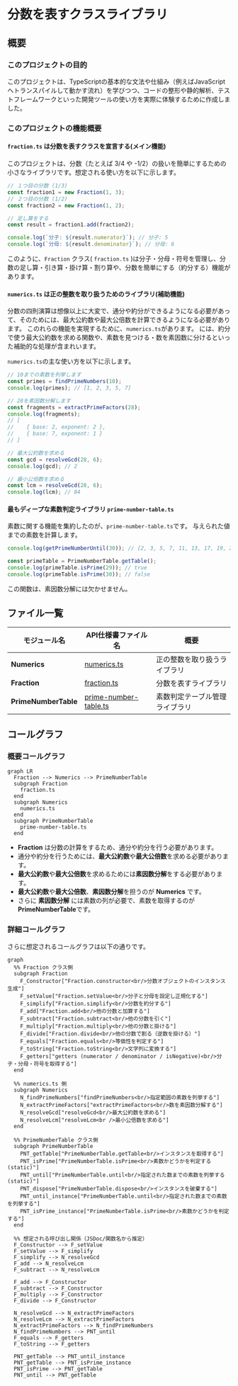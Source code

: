 # 分数を表すクラスライブラリ

## 概要

### このプロジェクトの目的

このプロジェクトは、TypeScriptの基本的な文法や仕組み（例えばJavaScriptへトランスパイルして動かす流れ）を学びつつ、コードの整形や静的解析、テストフレームワークといった開発ツールの使い方を実際に体験するために作成しました。

### このプロジェクトの機能概要

#### `fraction.ts` は分数を表すクラスを宣言する(メイン機能)

このプロジェクトは、分数（たとえば 3/4 や -1/2）の扱いを簡単にするための小さなライブラリです。想定される使い方を以下に示します。

```ts
// １つ目の分数 (1/3)
const fraction1 = new Fraction(1, 3);
// ２つ目の分数 (1/2)
const fraction2 = new Fraction(1, 2);

// 足し算をする
const result = fraction1.add(fraction2);

console.log(`分子: ${result.numerator}`); // 分子: 5
console.log(`分母: ${result.denominator}`); // 分母: 6
```

このように、`Fraction` クラス( `fraction.ts` )は分子・分母・符号を管理し、分数の足し算・引き算・掛け算・割り算や、分数を簡単にする（約分する）機能があります。

#### `numerics.ts` は正の整数を取り扱うためのライブラリ(補助機能)

分数の四則演算は想像以上に大変で、通分や約分ができるようになる必要があって、そのためには、最大公約数や最大公倍数を計算できるようになる必要があります。
このれらの機能を実現するために、`numerics.ts`があります。 には、約分で使う最大公約数を求める関数や、素数を見つける・数を素因数に分けるといった補助的な処理が含まれいます。

`numerics.ts`の主な使い方を以下に示します。

```ts
// 10までの素数を列挙します
const primes = findPrimeNumbers(10);
console.log(primes); // [1, 2, 3, 5, 7]

// 28を素因数分解します
const fragments = extractPrimeFactors(28);
console.log(fragments);
// [
//    { base: 2, exponent: 2 },
//    { base: 7, exponent: 1 }
// ]

// 最大公約数を求める
const gcd = resolveGcd(28, 6);
console.log(gcd); // 2

// 最小公倍数を求める
const lcm = resolveGcd(28, 6);
console.log(lcm); // 84
```

#### 最もディープな素数判定ライブラリ `prime-number-table.ts`

素数に関する機能を集約したのが、`prime-number-table.ts`です。
与えられた値までの素数を計算します。

```ts
console.log(getPrimeNumberUntil(30)); // [2, 3, 5, 7, 11, 13, 17, 19, 23, 29]

const primeTable = PrimeNumberTable.getTable();
console.log(primeTable.isPrime(29)); // true
console.log(primeTable.isPrime(30)); // false
```

この関数は、素因数分解には欠かせません。

## ファイル一覧

| モジュール名         | API仕様書ファイル名                              | 概要                           |
| -------------------- | ------------------------------------------------ | ------------------------------ |
| **Numerics**         | [numerics.ts](./numerics.md)                     | 正の整数を取り扱うライブラリ   |
| **Fraction**         | [fraction.ts](./fraction.md)                     | 分数を表すライブラリ           |
| **PrimeNumberTable** | [prime-number-table.ts](./prime-number-table.md) | 素数判定テーブル管理ライブラリ |

## コールグラフ

### 概要コールグラフ

```mermaid
graph LR
  Fraction --> Numerics --> PrimeNumberTable
  subgraph Fraction
    fraction.ts
  end
  subgraph Numerics
    numerics.ts
  end
  subgraph PrimeNumberTable
    prime-number-table.ts
  end
```

- **Fraction** は分数の計算をするため、通分や約分を行う必要があります。
- 通分や約分を行うためには、**最大公約数**や**最大公倍数**を求める必要があります。
- **最大公約数**や**最大公倍数**を求めるためには**素因数分解**をする必要があります。
- **最大公約数**や**最大公倍数**、**素因数分解**を担うのが **Numerics** です。
- さらに **素因数分解** には素数の列が必要で、素数を取得するのが **PrimeNumberTable**です。

### 詳細コールグラフ

さらに想定されるコールグラフは以下の通りです。

```mermaid
graph
  %% Fraction クラス側
  subgraph Fraction
    F_Constructor["Fraction.constructor<br/>分数オブジェクトのインスタンス生成"]
    F_setValue["Fraction.setValue<br/>分子と分母を設定し正規化する"]
    F_simplify["Fraction.simplify<br/>分数を約分する"]
    F_add["Fraction.add<br/>他の分数と加算する"]
    F_subtract["Fraction.subtract<br/>他の分数を引く"]
    F_multiply["Fraction.multiply<br/>他の分数と掛ける"]
    F_divide["Fraction.divide<br/>他の分数で割る（逆数を掛ける）"]
    F_equals["Fraction.equals<br/>等価性を判定する"]
    F_toString["Fraction.toString<br/>文字列に変換する"]
    F_getters["getters (numerator / denominator / isNegative)<br/>分子・分母・符号を取得する"]
  end

  %% numerics.ts 側
  subgraph Numerics
    N_findPrimeNumbers["findPrimeNumbers<br/>指定範囲の素数を列挙する"]
    N_extractPrimeFactors["extractPrimeFactors<br/>数を素因数分解する"]
    N_resolveGcd["resolveGcd<br/>最大公約数を求める"]
    N_resolveLcm["resolveLcm<br />最小公倍数を求める"]
  end

  %% PrimeNumberTable クラス側
  subgraph PrimeNumberTable
    PNT_getTable["PrimeNumberTable.getTable<br/>インスタンスを取得する"]
    PNT_isPrime["PrimeNumberTable.isPrime<br/>素数かどうかを判定する(static)"]
    PNT_until["PrimeNumberTable.until<br/>指定された数までの素数を列挙する(static)"]
    PNT_dispose["PrimeNumberTable.dispose<br/>インスタンスを破棄する"]
    PNT_until_instance["PrimeNumberTable.until<br/>指定された数までの素数を列挙する"]
    PNT_isPrime_instance["PrimeNumberTable.isPrime<br/>素数かどうかを判定する"]
  end

  %% 想定される呼び出し関係（JSDoc/関数名から推定）
  F_Constructor --> F_setValue
  F_setValue --> F_simplify
  F_simplify --> N_resolveGcd
  F_add --> N_resolveLcm
  F_subtract --> N_resolveLcm

  F_add --> F_Constructor
  F_subtract --> F_Constructor
  F_multiply --> F_Constructor
  F_divide --> F_Constructor

  N_resolveGcd --> N_extractPrimeFactors
  N_resolveLcm --> N_extractPrimeFactors
  N_extractPrimeFactors --> N_findPrimeNumbers
  N_findPrimeNumbers --> PNT_until
  F_equals --> F_getters
  F_toString --> F_getters

  PNT_getTable --> PNT_until_instance
  PNT_getTable --> PNT_isPrime_instance
  PNT_isPrime --> PNT_getTable
  PNT_until --> PNT_getTable

```
